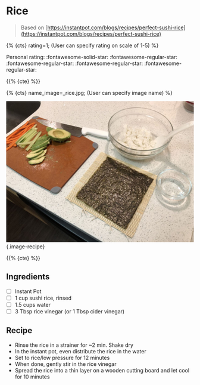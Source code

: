 # Rice

> Based on [https://instantpot.com/blogs/recipes/perfect-sushi-rice](https://instantpot.com/blogs/recipes/perfect-sushi-rice)

{% {cts} rating=1; (User can specify rating on scale of 1-5) %}

Personal rating: :fontawesome-solid-star: :fontawesome-regular-star: :fontawesome-regular-star: :fontawesome-regular-star: :fontawesome-regular-star:

{{% {cte} %}}

{% {cts} name_image=_rice.jpg; (User can specify image name) %}

![_rice.jpg](./_rice.jpg){.image-recipe}

{{% {cte} %}}

## Ingredients

- [ ] Instant Pot
- [ ] 1 cup sushi rice, rinsed
- [ ] 1.5 cups water
- [ ] 3 Tbsp rice vinegar (or 1 Tbsp cider vinegar)

## Recipe

- Rinse the rice in a strainer for ~2 min. Shake dry
- In the instant pot, even distribute the rice in the water
- Set to rice/low pressure for 12 minutes
- When done, gently stir in the rice vinegar
- Spread the rice into a thin layer on a wooden cutting board and let cool for 10 minutes
